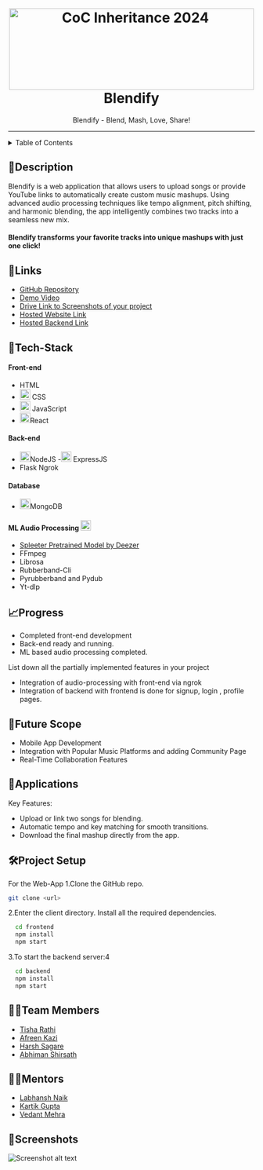 <h1 align="center">
  <a href="https://github.com/CommunityOfCoders/Inheritance-2024">
    <img src="./Untitled.png" alt="CoC Inheritance 2024" width="500" height="166">
  </a>
  <br>
 Blendify 
</h1>

<div align="center">
   Blendify - Blend, Mash, Love, Share!
</div>
<hr>

<details>
<summary>Table of Contents</summary>

- [Description](#description)
- [Links](#links)
- [Tech Stack](#tech-stack)
- [Progress](#progress)
- [Future Scope](#future-scope)
- [Applications](#applications)
- [Project Setup](#project-setup)
- [Usage](#usage)
- [Team Members](#team-members)
- [Mentors](#mentors)
- [Screenshots](#screenshots)

</details>

## 📝Description
Blendify is a web application that allows users to upload songs or provide YouTube links to automatically create custom music mashups. Using advanced audio processing techniques like tempo alignment, pitch shifting, and harmonic blending, the app intelligently combines two tracks into a seamless new mix.

 #### Blendify transforms your favorite tracks into unique mashups with just one click!


## 🔗Links

- [GitHub Repository](https://github.com/Afreen-Kazi-1/Blendify-AI-Music-Blender)
- [Demo Video]()
- [Drive Link to Screenshots of your project]()
- [Hosted Website Link]()
- [Hosted Backend Link]()



## 🤖Tech-Stack 

#### Front-end
- HTML
- <a href="https://www.w3.org/TR/CSS/" title="CSS3"><img src="https://github.com/get-icon/geticon/raw/master/icons/css-3.svg" alt="CSS3" width="21px" height="21px"></a> CSS
- <a href="https://developer.mozilla.org/en-US/docs/Web/JavaScript" title="JavaScript"><img src="https://github.com/get-icon/geticon/raw/master/icons/javascript.svg" alt="JavaScript" width="21px" height="21px"></a> JavaScript
- <a href="https://reactjs.org/" title="React"><img src="https://github.com/get-icon/geticon/raw/master/icons/react.svg" alt="React" width="21px" height="21px"></a>React

#### Back-end
- <a href="https://nodejs.org/" title="Node.js"><img src="https://github.com/get-icon/geticon/raw/master/icons/nodejs-icon.svg" alt="Node.js" width="21px" height="21px"></a>NodeJS
-<a href="https://expressjs.com/" title="Express"><img src="https://github.com/get-icon/geticon/raw/master/icons/express.svg" alt="Express" width="21px" height="21px"></a> ExpressJS
- Flask Ngrok 

#### Database
- <a href="https://www.mongodb.org/" title="MongoDB"><img src="https://github.com/get-icon/geticon/raw/master/icons/mongodb-icon.svg" alt="MongoDB" width="21px" height="21px"></a>MongoDB

#### ML Audio Processing <a href="https://www.python.org/" title="Python"><img src="https://github.com/get-icon/geticon/raw/master/icons/python.svg" alt="Python" width="21px" height="21px"></a>
- [Spleeter Pretrained Model by Deezer](https://github.com/deezer/spleeter)
- FFmpeg
- Librosa
- Rubberband-Cli
- Pyrubberband and Pydub
- Yt-dlp

## 📈Progress
- Completed front-end development
- Back-end ready and running.
- ML based audio processing completed.

List down all the partially implemented features in your project
- Integration of audio-processing with front-end via ngrok
- Integration of backend with frontend is done for signup, login , profile pages. 

## 🔮Future Scope
- Mobile App Development
- Integration with Popular Music Platforms and adding Community Page
- Real-Time Collaboration Features

## 💸Applications
Key Features:
- Upload or link two songs for blending.
- Automatic tempo and key matching for smooth transitions.
- Download the final mashup directly from the app.

## 🛠Project Setup

For the Web-App 1.Clone the GitHub repo.
```bash
git clone <url>
```
2.Enter the client directory. Install all the required dependencies.
```bash
  cd frontend
  npm install
  npm start
```

3.To start the backend server:4
```bash
  cd backend
  npm install
  npm start
```

## 👨‍💻Team Members

- [Tisha Rathi](https://github.com/Toto-Roro)
- [Afreen Kazi ](https://github.com/Afreen-Kazi-1)
- [Harsh Sagare](https://github.com/hssagare)
- [Abhiman Shirsath](https://github.com/)

## 👨‍🏫Mentors

- [Labhansh Naik ]()
- [Kartik Gupta ]()
- [Vedant Mehra]()

## 📱Screenshots


![Screenshot alt text]( "screenshot")
